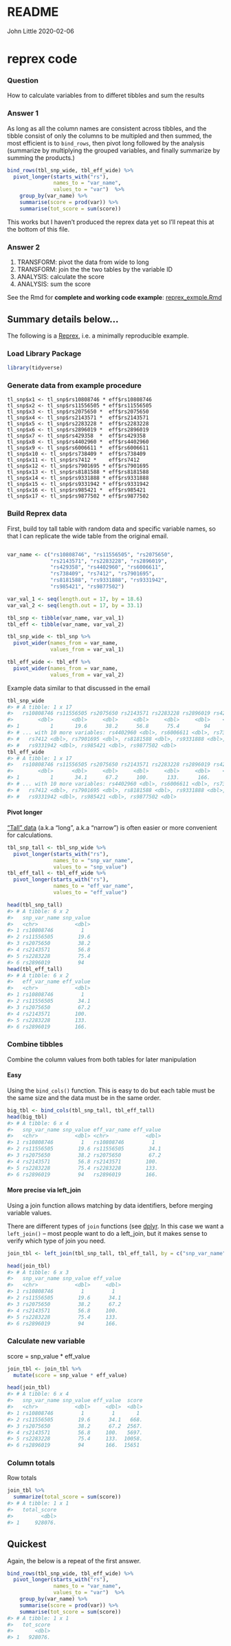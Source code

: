 README
================
John Little
2020-02-06

<!-- README.md is generated from README.Rmd. Please edit that file -->

# reprex code

<!-- badges: start -->

<!-- badges: end -->

### Question

How to calculate variables from to differet tibbles and sum the results

### Answer 1

As long as all the column names are consistent across tibbles, and the
tibble consist of only the columns to be multipled and then summed, the
most efficient is to `bind_rows`, then pivot long followed by the
analysis (summarize by multiplying the grouped variables, and finally
summarize by summing the products.)

``` r
bind_rows(tbl_snp_wide, tbl_eff_wide) %>% 
  pivot_longer(starts_with("rs"), 
               names_to = "var_name",
               values_to = "var")  %>% 
    group_by(var_name) %>% 
    summarise(score = prod(var)) %>% 
    summarise(tot_score = sum(score))
```

This works but I haven’t produced the reprex data yet so I’ll repeat
this at the bottom of this file.

### Answer 2

1.  TRANSFORM: pivot the data from wide to long
2.  TRANSFORM: join the the two tables by the variable ID
3.  ANALYSIS: calculate the score
4.  ANALYSIS: sum the score

See the Rmd for **complete and working code example**:
[reprex\_exmple.Rmd](https://github.com/libjohn/code_example_join_and_sum/blob/master/reprex_exmple.Rmd)

## Summary details below…

The following is a [Reprex](https://reprex.tidyverse.org/), i.e. a
minimally reproducible example.

### Load Library Package

``` r
library(tidyverse)
```

### Generate data from example procedure

    tl_snp$x1 <- tl_snp$rs10808746 * eff$rs10808746
    tl_snp$x2 <- tl_snp$rs11556505 * eff$rs11556505
    tl_snp$x3 <- tl_snp$rs2075650 *  eff$rs2075650
    tl_snp$x4 <- tl_snp$rs2143571 *  eff$rs2143571
    tl_snp$x5 <- tl_snp$rs2283228 *  eff$rs2283228
    tl_snp$x6 <- tl_snp$rs2896019 *  eff$rs2896019
    tl_snp$x7 <- tl_snp$rs429358  *  eff$rs429358
    tl_snp$x8 <- tl_snp$rs4402960 *  eff$rs4402960
    tl_snp$x9 <- tl_snp$rs6006611 *  eff$rs6006611
    tl_snp$x10 <- tl_snp$rs738409 *  eff$rs738409
    tl_snp$x11 <- tl_snp$rs7412 *    eff$rs7412
    tl_snp$x12 <- tl_snp$rs7901695 * eff$rs7901695
    tl_snp$x13 <- tl_snp$rs8181588 * eff$rs8181588
    tl_snp$x14 <- tl_snp$rs9331888 * eff$rs9331888
    tl_snp$x15 <- tl_snp$rs9331942 * eff$rs9331942
    tl_snp$x16 <- tl_snp$rs985421 *  eff$rs985421
    tl_snp$x17 <- tl_snp$rs9877502 * eff$rs9877502

### Build Reprex data

First, build toy tall table with random data and specific variable
names, so that I can replicate the wide table from the original email.

``` r

var_name <- c("rs10808746", "rs11556505", "rs2075650",
              "rs2143571", "rs2283228", "rs2896019",
              "rs429358", "rs4402960", "rs6006611",
              "rs738409", "rs7412", "rs7901695",
              "rs8181588", "rs9331888", "rs9331942",
              "rs985421", "rs9877502")

var_val_1 <- seq(length.out = 17, by = 18.6)
var_val_2 <- seq(length.out = 17, by = 33.1)

tbl_snp <- tibble(var_name, var_val_1)
tbl_eff <- tibble(var_name, var_val_2)

tbl_snp_wide <- tbl_snp %>% 
  pivot_wider(names_from = var_name,
              values_from = var_val_1)

tbl_eff_wide <- tbl_eff %>% 
  pivot_wider(names_from = var_name,
              values_from = var_val_2)
```

Example data similar to that discussed in the email

``` r
tbl_snp_wide
#> # A tibble: 1 x 17
#>   rs10808746 rs11556505 rs2075650 rs2143571 rs2283228 rs2896019 rs429358
#>        <dbl>      <dbl>     <dbl>     <dbl>     <dbl>     <dbl>    <dbl>
#> 1          1       19.6      38.2      56.8      75.4        94     113.
#> # ... with 10 more variables: rs4402960 <dbl>, rs6006611 <dbl>, rs738409 <dbl>,
#> #   rs7412 <dbl>, rs7901695 <dbl>, rs8181588 <dbl>, rs9331888 <dbl>,
#> #   rs9331942 <dbl>, rs985421 <dbl>, rs9877502 <dbl>
tbl_eff_wide
#> # A tibble: 1 x 17
#>   rs10808746 rs11556505 rs2075650 rs2143571 rs2283228 rs2896019 rs429358
#>        <dbl>      <dbl>     <dbl>     <dbl>     <dbl>     <dbl>    <dbl>
#> 1          1       34.1      67.2      100.      133.      166.     200.
#> # ... with 10 more variables: rs4402960 <dbl>, rs6006611 <dbl>, rs738409 <dbl>,
#> #   rs7412 <dbl>, rs7901695 <dbl>, rs8181588 <dbl>, rs9331888 <dbl>,
#> #   rs9331942 <dbl>, rs985421 <dbl>, rs9877502 <dbl>
```

#### Pivot longer

[“Tall” data](https://en.wikipedia.org/wiki/Wide_and_narrow_data) (a.k.a
“long”, a.k.a “narrow”) is often easier or more convenient for
calculations.

``` r
tbl_snp_tall <- tbl_snp_wide %>% 
  pivot_longer(starts_with("rs"), 
               names_to = "snp_var_name", 
               values_to = "snp_value")
tbl_eff_tall <- tbl_eff_wide %>% 
  pivot_longer(starts_with("rs"), 
               names_to = "eff_var_name",
               values_to = "eff_value")

head(tbl_snp_tall)
#> # A tibble: 6 x 2
#>   snp_var_name snp_value
#>   <chr>            <dbl>
#> 1 rs10808746         1  
#> 2 rs11556505        19.6
#> 3 rs2075650         38.2
#> 4 rs2143571         56.8
#> 5 rs2283228         75.4
#> 6 rs2896019         94
head(tbl_eff_tall)
#> # A tibble: 6 x 2
#>   eff_var_name eff_value
#>   <chr>            <dbl>
#> 1 rs10808746         1  
#> 2 rs11556505        34.1
#> 3 rs2075650         67.2
#> 4 rs2143571        100. 
#> 5 rs2283228        133. 
#> 6 rs2896019        166.
```

### Combine tibbles

Combine the column values from both tables for later manipulation

#### Easy

Using the `bind_cols()` function. This is easy to do but each table must
be the same size and the data must be in the same order.

``` r
big_tbl <- bind_cols(tbl_snp_tall, tbl_eff_tall)
head(big_tbl)
#> # A tibble: 6 x 4
#>   snp_var_name snp_value eff_var_name eff_value
#>   <chr>            <dbl> <chr>            <dbl>
#> 1 rs10808746         1   rs10808746         1  
#> 2 rs11556505        19.6 rs11556505        34.1
#> 3 rs2075650         38.2 rs2075650         67.2
#> 4 rs2143571         56.8 rs2143571        100. 
#> 5 rs2283228         75.4 rs2283228        133. 
#> 6 rs2896019         94   rs2896019        166.
```

#### More precise via left\_join

Using a join function allows matching by data identifiers, before
merging variable values.

There are different types of `join` functions (see
[dplyr](https://dplyr.tidyverse.org/reference/join.html). In this case
we want a `left_join()` – most people want to do a left\_join, but it
makes sense to verify which type of join you need.

``` r
join_tbl <- left_join(tbl_snp_tall, tbl_eff_tall, by = c("snp_var_name" = "eff_var_name"))

head(join_tbl)
#> # A tibble: 6 x 3
#>   snp_var_name snp_value eff_value
#>   <chr>            <dbl>     <dbl>
#> 1 rs10808746         1         1  
#> 2 rs11556505        19.6      34.1
#> 3 rs2075650         38.2      67.2
#> 4 rs2143571         56.8     100. 
#> 5 rs2283228         75.4     133. 
#> 6 rs2896019         94       166.
```

### Calculate new variable

score = snp\_value \* eff\_value

``` r
join_tbl <- join_tbl %>% 
  mutate(score = snp_value * eff_value)

head(join_tbl)
#> # A tibble: 6 x 4
#>   snp_var_name snp_value eff_value  score
#>   <chr>            <dbl>     <dbl>  <dbl>
#> 1 rs10808746         1         1       1 
#> 2 rs11556505        19.6      34.1   668.
#> 3 rs2075650         38.2      67.2  2567.
#> 4 rs2143571         56.8     100.   5697.
#> 5 rs2283228         75.4     133.  10058.
#> 6 rs2896019         94       166.  15651
```

### Column totals

Row totals

``` r
join_tbl %>% 
  summarize(total_score = sum(score))
#> # A tibble: 1 x 1
#>   total_score
#>         <dbl>
#> 1     928076.
```

## Quickest

Again, the below is a repeat of the first answer.

``` r
bind_rows(tbl_snp_wide, tbl_eff_wide) %>% 
  pivot_longer(starts_with("rs"), 
               names_to = "var_name",
               values_to = "var")  %>% 
    group_by(var_name) %>% 
    summarise(score = prod(var)) %>% 
    summarise(tot_score = sum(score))
#> # A tibble: 1 x 1
#>   tot_score
#>       <dbl>
#> 1   928076.
```
